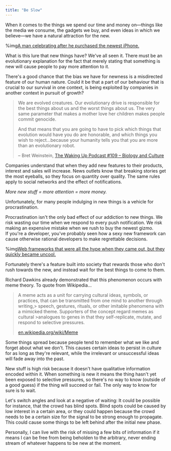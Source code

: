 ```yaml
---
title: "Be Slow"
---
```


When it comes to the things we spend our time and money on—things like the media we consume, the gadgets we buy, and even ideas in which we believe—we have a natural attraction for the new.

%img[A man celebrating after he purchased the newest iPhone.](https://a.nosaj.io/slow/apple.jpg)

What is this lure that new things have? We've all seen it. There must be an evolutionary explanation for the fact that merely stating that something is new will cause people to pay more attention to it. 

There's a good chance that the bias we have for newness is a misdirected feature of our human nature. Could it be that a part of our behaviour that is crucial to our survival in one context, is being exploited by companies in another context in pursuit of growth?

>We are evolved creatures. Our evolutionary drive is responsible for the best things about us and the worst things about us. The very same parameter that makes a mother love her children makes people commit genocide.
>
>And that means that you are going to have to pick which things that evolution would have you do are honorable, and which things you wish to reject...because your humanity tells you that you are more than an evolutionary robot.
>
>– Bret Weinstein, [The Waking Up Podcast #109 – Biology and Culture](https://samharris.org/podcasts/109-biology-culture/)

Companies understand that when they add new features to their products, interest and sales will increase. News outlets know that breaking stories get the most eyeballs, so they focus on quantity over quality. The same rules apply to social networks and the effect of notifications. 

_More new stuff = more attention = more money._

Unfortunately, for many people indulging in new things is a vehicle for procrastination. 

Procrastination isn't the only bad effect of our addiction to new things. We risk wasting our time when we respond to every push notification. We risk making an expensive mistake when we rush to buy the newest gizmo.  
If you're a developer, you've probably seen how a sexy new framework can cause otherwise rational developers to make regrettable decisions.

%img[Web frameworks that were all the hype when they came out, but they quickly became uncool.](https://a.nosaj.io/slow/frameworks.jpg)

Fortunately there's a feature built into society that rewards those who don't rush towards the new, and instead wait for the best things to come to them. 

Richard Dawkins already demonstrated that this phenomenon occurs with meme theory. To quote from Wikipedia...

>A meme acts as a unit for carrying cultural ideas, symbols, or practices, that can be transmitted from one mind to another through writing,> speech, gestures, rituals, or other imitable phenomena with a mimicked theme. Supporters of the concept regard memes as cultural >analogues to genes in that they self-replicate, mutate, and respond to selective pressures.
>
>[en.wikipedia.org/wiki/Meme](https://en.wikipedia.org/wiki/Meme)

Some things spread because people tend to remember what we like and forget about what we don't. This causes certain ideas to persist in culture for as long as they're relevant, while the irrelevant or unsuccessful ideas will fade away into the past.

New stuff is high risk because it doesn't have qualitative information encoded within it. When something is new it means the thing hasn't yet been exposed to selective pressures, so there's no way to know (outside of a good guess) if the thing will succeed or fail. The only way to know for sure is to wait.

Let's switch angles and look at a negative of waiting: It could be possible for instance, that the crowd has blind spots. Blind spots could be caused by low interest in a certain area, or they could happen because the crowd needs to be a certain size for the signal to be strong enough to propagate. This could cause some things to be left behind after the initial new phase.

Personally, I can live with the risk of missing a few bits of information if it means I can be free from being beholden to the arbitrary, never ending stream of whatever happens to be new at the moment.